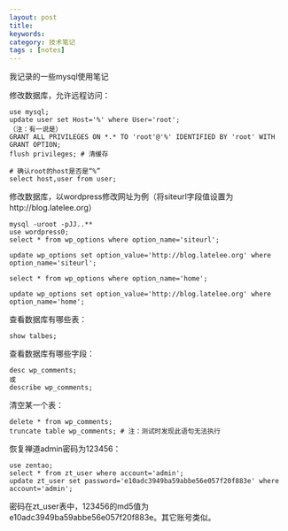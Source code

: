 ```yaml
---
layout: post
title: 
keywords: 
category: 技术笔记
tags : [notes]
---
```

我记录的一些mysql使用笔记
<!-- more -->

修改数据库，允许远程访问：
```
use mysql;
update user set Host='%' where User='root';
（注：有一说是）
GRANT ALL PRIVILEGES ON *.* TO 'root'@'%' IDENTIFIED BY 'root' WITH GRANT OPTION;
flush privileges; # 清缓存

# 确认root的host是否是“%”
select host,user from user;
```

修改数据库，以wordpress修改网址为例（将siteurl字段值设置为http://blog.latelee.org）
```
mysql -uroot -pJJ..**
use wordpress0;
select * from wp_options where option_name='siteurl';

update wp_options set option_value='http://blog.latelee.org' where option_name='siteurl';

select * from wp_options where option_name='home';

update wp_options set option_value='http://blog.latelee.org' where option_name='home';

```

查看数据库有哪些表：
```
show talbes;
```

查看数据库有哪些字段：
```
desc wp_comments;
或
describe wp_comments;
```

清空某一个表：
```
delete * from wp_comments;
truncate table wp_comments; # 注：测试时发现此语句无法执行
```

恢复禅道admin密码为123456：
```
use zentao;
select * from zt_user where account='admin';
update zt_user set password='e10adc3949ba59abbe56e057f20f883e' where account='admin';
```
密码在zt_user表中，123456的md5值为e10adc3949ba59abbe56e057f20f883e。其它账号类似。